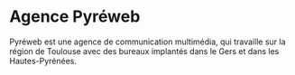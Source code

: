 # Agence Pyréweb

Pyréweb est une agence de communication multimédia, qui travaille sur la région de Toulouse avec des bureaux implantés dans le Gers et dans les Hautes-Pyrénées.
